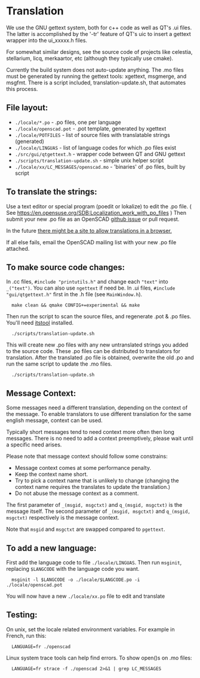 # Translation

We use the GNU gettext system, both for c++ code as well as QT's .ui files.
The latter is accomplished by the '-tr' feature of QT's uic to insert
a gettext wrapper into the ui_xxxxx.h files. 

For somewhat similar designs, see the source code of projects like celestia, 
stellarium, licq, merkaartor, etc (although they typically use cmake).

Currently the build system does not auto-update anything. The .mo files must
be generated by running the gettext tools: xgettext, msgmerge, and msgfmt.
There is a script included, translation-update.sh, that automates this process.

## File layout:

* `./locale/*.po` - .po files, one per language
* `./locale/openscad.pot` - .pot template, generated by xgettext
* `./locale/POTFILES` - list of source files with translatable strings (generated)
* `./locale/LINGUAS` - list of language codes for which .po files exist
* `./src/gui/qtgettext.h` - wrapper code between QT and GNU gettext
* `./scripts/translation-update.sh` - simple unix helper script
* `./locale/xx/LC_MESSAGES/openscad.mo` - 'binaries' of .po files, built by script

## To translate the strings:

Use a text editor or special program (poedit or lokalize) to edit the .po file.
( See https://en.opensuse.org/SDB:Localization_work_with_po_files )
Then submit your new .po file as an OpenSCAD [github issue](https://github.com/openscad/openscad/issues/) or pull request.

In the future [there might be a site to allow translations in a browser.](https://translations.launchpad.net/openscad)

If all else fails, email the OpenSCAD mailing list with your new .po 
file attached.

## To make source code changes:

In .cc files, `#include "printutils.h"` and change each `"text"` into `_("text")`. You can also use `ngettext` if need be.
In .ui files, `#include "gui/qtgettext.h"` first in the .h file (see `MainWindow.h`).

      make clean && qmake CONFIG+=experimental && make

Then run the script to scan the source files, and regenerate .pot & .po files.
You'll need [itstool](http://itstool.org/) installed.

      ./scripts/translation-update.sh

This will create new .po files with any new untranslated strings you 
added to the source code. These .po files can be distributed to 
translators for translation. After the translated .po file is obtained, 
overwrite the old .po and run the same script to update the .mo files.

      ./scripts/translation-update.sh

## Message Context:

Some messages need a different translation, depending on the context
of the message. To enable translators to use different translation for
the same english message, context can be used.

Typically short messages tend to need context more often then long messages.
There is no need to add a context preemptively, please wait until a specific
need arises.

Please note that message context should follow some constrains:
* Message context comes at some performance penalty.
* Keep the context name short.
* Try to pick a context name that is unlikely to change (changing the context name requires the translates to update the translation.)
* Do not abuse the message context as a comment.

The first parameter of `_(msgid, msgctxt)` and `q_(msgid, msgctxt)` is the message itself.
The second parameter of `_(msgid, msgctxt)` and `q_(msgid, msgctxt)` respectively is the message context.

Note that `msgid` and `msgctxt` are swapped compared to `pgettext`.

## To add a new language:

First add the language code to file `./locale/LINGUAS`. Then run `msginit`,
replacing `$LANGCODE` with the language code you want. 

      msginit -l $LANGCODE -o ./locale/$LANGCODE.po -i ./locale/openscad.pot

You will now have a new `./locale/xx.po` file to edit and translate

## Testing:

On unix, set the locale related environment variables. For example in 
French, run this:

      LANGUAGE=fr ./openscad

Linux system trace tools can help find errors. To show open()s on .mo files:

      LANGUAGE=fr strace -f ./openscad 2>&1 | grep LC_MESSAGES

